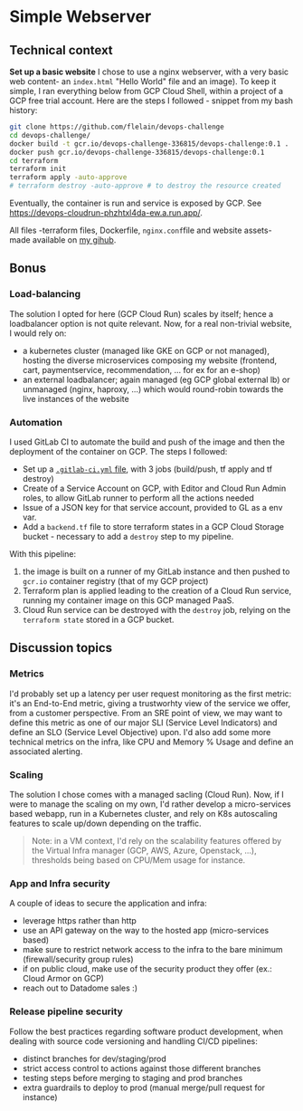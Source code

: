 # Simple Webserver

## Technical context
**Set up a basic website**
I chose to use a nginx webserver, with a very basic web content- an `index.html` "Hello World" file and an image). To keep it simple, I ran everything below from GCP Cloud Shell, within a project of a GCP free trial account. Here are the steps I followed - snippet from my bash history:

```bash
git clone https://github.com/flelain/devops-challenge
cd devops-challenge/
docker build -t gcr.io/devops-challenge-336815/devops-challenge:0.1 .
docker push gcr.io/devops-challenge-336815/devops-challenge:0.1
cd terraform
terraform init
terraform apply -auto-approve
# terraform destroy -auto-approve # to destroy the resource created
```
Eventually, the container is run and service is exposed by GCP. See https://devops-cloudrun-phzhtxl4da-ew.a.run.app/.

All files -terraform files, Dockerfile, `nginx.conf`file and website assets- made available on [my gihub](github.com/flelain/devops-challenge).

## Bonus
### Load-balancing
The solution I opted for here (GCP Cloud Run) scales by itself; hence a loadbalancer option is not quite relevant. Now, for a real non-trivial website, I would rely on:
- a kubernetes cluster (managed like GKE on GCP or not managed), hosting the diverse microservices composing my website (frontend, cart, paymentservice, recommendation, ... for ex for an e-shop)
- an external loadbalancer; again managed (eg GCP global external lb) or unmanaged (nginx, haproxy, ...) which would round-robin towards the live instances of the website

### Automation
I used GitLab CI to automate the build and push of the image and then the deployment of the container on GCP. The steps I followed:
- Set up a [`.gitlab-ci.yml` file](./.gitlab-ci.yml), with 3 jobs (build/push, tf apply and tf destroy)
- Create of a Service Account on GCP, with Editor and Cloud Run Admin roles, to allow GitLab runner to perform all the actions needed
- Issue of a JSON key for that service account, provided to GL as a env var.
- Add a `backend.tf` file to store terraform states in a GCP Cloud Storage bucket - necessary to add a `destroy` step to my pipeline.

With this pipeline:
1. the image is built on a runner of my GitLab instance and then pushed to `gcr.io` container registry (that of my GCP project)
2. Terraform plan is applied leading to the creation of a Cloud Run service, running my container image on this GCP managed PaaS.
3. Cloud Run service can be destroyed with the `destroy` job, relying on the `terraform state` stored in a GCP bucket.

## Discussion topics
### Metrics
I'd probably set up a latency per user request monitoring as the first metric: it's an End-to-End metric, giving a trustworhty view of the service we offer, from a customer perspective. From an SRE point of view, we may want to define this metric as one of our major SLI (Service Level Indicators) and define an SLO (Service Level Objective) upon.
I'd also add some more technical metrics on the infra, like CPU and Memory % Usage and define an associated alerting.

### Scaling
The solution I chose comes with a managed sacling (Cloud Run). Now, if I were to manage the scaling on my own, I'd rather develop a micro-services based webapp, run in a Kubernetes cluster, and rely on K8s autoscaling features to scale up/down depending on the traffic.
> Note: in a VM context, I'd rely on the scalability features offered by the Virtual Infra manager (GCP, AWS, Azure, Openstack, ...), thresholds being based on CPU/Mem usage for instance.

### App and Infra security
A couple of ideas to secure the application and infra:
- leverage https rather than http
- use an API gateway on the way to the hosted app (micro-services based)
- make sure to restrict network access to the infra to the bare minimum (firewall/security group rules)
- if on public cloud, make use of the security product they offer (ex.: Cloud Armor on GCP)
- reach out to Datadome sales :)

### Release pipeline security
Follow the best practices regarding software product development, when dealing with source code versioning and handling CI/CD pipelines:
- distinct branches for dev/staging/prod
- strict access control to actions against those different branches
- testing steps before merging to staging and prod branches
- extra guardrails to deploy to prod (manual merge/pull request for instance)